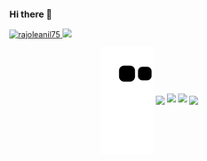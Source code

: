 ### Hi there 👋

<p align="left">
    <a href="https://github.com/rajoleanil75/rajoleanil75">
        <img src="https://komarev.com/ghpvc/?username=rajoleanil75" alt="rajoleanil75" />
    </a>
<!--     <a href="http://twitter.com/rajoleanil75">
        <img height="20" src="https://img.shields.io/twitter/follow/rajoleanil75?label=Twitter&logo=twitter&style=flat" />
    </a> -->
    <a>
        <img height="20" src="https://wakatime.com/badge/user/b137518f-a814-46cd-9af6-ae6121c57ff6.svg" />
    </a>
<!--     <a href="https://github.com/rajoleanil75">
        <img height="20" src="https://img.shields.io/github/followers/rajoleanil75?label=follow&logo=github&style=flat" />
    </a>
    <a href="https://www.reddit.com/user/rajoleanil75">
        <img height="20" src="https://img.shields.io/reddit/user-karma/combined/rajoleanil75?label=Reddit&logo=reddit&style=flat" />
    </a> -->
    <!--
    <a href="https://stackoverflow.com/users/12702900/rajoleanil75">
        <img height="20" src="https://img.shields.io/stackexchange/stackoverflow/r/12702900?label=StackOverflow&logo=stack-overflow&style=flat" />
    </a>
    -->
</p>
    
<p align="center">
  <img align="center" src="https://github.com/rajoleanil75/rajoleanil75/blob/output/github-contribution-grid-snake.svg" />
  <img align="center" src="https://github-profile-trophy.vercel.app/?username=rajoleanil75&theme=onedark&row=1&column=7" />
  <img width="48%" src="https://github-readme-stats.vercel.app/api?username=rajoleanil75&count_private=true&show_icons=true&theme=onedark" />
  <img width="48%" src="https://github-readme-streak-stats.herokuapp.com/?user=rajoleanil75&theme=onedark" />
  <img align="center" src="https://github-readme-stats.vercel.app/api/top-langs/?username=rajoleanil75&layout=compact&&count_private=true&theme=onedark" />
<!--   <img align="center" src="https://wakatime.com/share/@rajoleanil75/85466bba-601a-406c-8637-3f8a1b3e5c81.png" /> -->
    
  <br />
  
<!--  <img align="center" src="https://github-readme-stats.vercel.app/api/wakatime?username=rajoleanil75" /> -->
</p>

<!--
**rajoleanil75/rajoleanil75** is a ✨ _special_ ✨ repository because its `README.md` (this file) appears on your GitHub profile.

Here are some ideas to get you started:

- 🔭 I’m currently working on ...
- 🌱 I’m currently learning ...
- 👯 I’m looking to collaborate on ...
- 🤔 I’m looking for help with ...
- 💬 Ask me about ...
- 📫 How to reach me: ...
- 😄 Pronouns: ...
- ⚡ Fun fact: ...
-->
